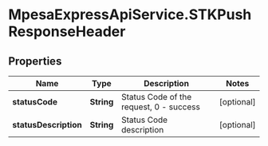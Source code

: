 # MpesaExpressApiService.STKPushResponseHeader

## Properties

Name | Type | Description | Notes
------------ | ------------- | ------------- | -------------
**statusCode** | **String** | Status Code of the request, 0 - success | [optional] 
**statusDescription** | **String** | Status Code description | [optional] 


